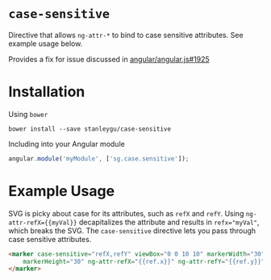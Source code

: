 `case-sensitive`
==============

Directive that allows `ng-attr-*` to bind to case sensitive attributes. See example usage below.

Provides a fix for issue discussed in [angular/angular.js#1925](https://github.com/angular/angular.js/issues/1925)

# Installation

Using `bower`

`bower install --save stanleygu/case-sensitive`

Including into your Angular module

```javascript
angular.module('myModule', ['sg.case.sensitive']);
```

# Example Usage

SVG is picky about case for its attributes, such as `refX` and `refY`. Using `ng-attr-refX={{myVal}}` decapitalizes the attribute and results in `refx="myVal"`, which breaks the SVG. The `case-sensitive` directive lets you pass through case sensitive attributes.

```html
<marker case-sensitive="refX,refY" viewBox="0 0 10 10" markerWidth="30"
    markerHeight="30" ng-attr-refX="{{ref.x}}" ng-attr-refY="{{ref.y}}" orient="auto">
</marker>
```
